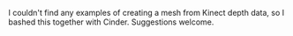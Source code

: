 I couldn't find any examples of creating a mesh from Kinect depth data, so I bashed this together with Cinder. Suggestions welcome.